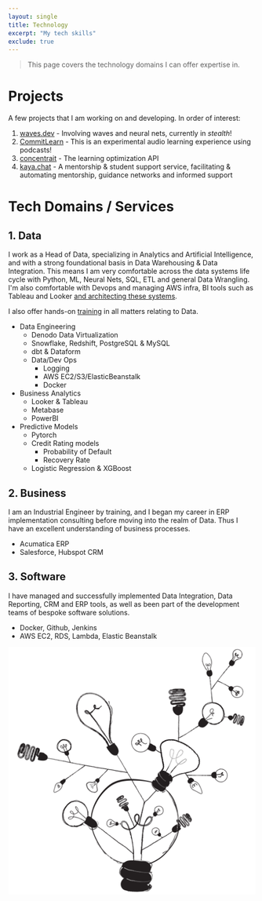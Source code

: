 ```yaml
---
layout: single
title: Technology
excerpt: "My tech skills"
exclude: true
---
```




> This page covers the technology domains I can offer expertise in.

# Projects

A few projects that I am working on and developing. In order of interest:
1. [waves.dev](http://rdrn.com/waves) - Involving waves and neural nets, currently in _stealth_!
1. [CommitLearn](https://mattarderne.github.io/CommitLearn/) - This is an experimental audio learning experience using podcasts!
1. [concentrait](https://mattarderne.github.io/concentrait/) - The learning optimization API
1. [kaya.chat](https://mattarderne.github.io/kaya.chat/) - A mentorship & student support service, facilitating & automating mentorship, guidance networks and informed support


# Tech Domains / Services

## 1. Data

I work as a Head of Data, specializing in Analytics and Artificial Intelligence, and with a strong foundational basis in Data Warehousing & Data Integration. This means I am very comfortable across the data systems life cycle with Python, ML, Neural Nets, SQL, ETL and general Data Wrangling. I'm also comfortable with Devops and managing AWS infra, BI tools such as Tableau and Looker [and architecting these systems](https://groupby1.substack.com/p/data-as-a-utility-tool).

I also offer hands-on [training](/training/) in all matters relating to Data.

* Data Engineering
    * Denodo Data Virtualization
    * Snowflake, Redshift, PostgreSQL & MySQL
    * dbt & Dataform
    * Data/Dev Ops
        * Logging
        * AWS EC2/S3/ElasticBeanstalk
        * Docker
* Business Analytics
    * Looker & Tableau
    * Metabase
    * PowerBI
* Predictive Models
    * Pytorch
    * Credit Rating models
        * Probability of Default
        * Recovery Rate
    * Logistic Regression & XGBoost

## 2. Business

I am an Industrial Engineer by training, and I began my career in ERP implementation consulting before moving into the realm of Data. Thus I have an excellent understanding of business processes. 

* Acumatica ERP
* Salesforce, Hubspot CRM

## 3. Software
I have managed and successfully implemented Data Integration, Data Reporting, CRM and ERP tools, as well as been part of the development teams of bespoke software solutions.

* Docker, Github, Jenkins
* AWS EC2, RDS, Lambda, Elastic Beanstalk


<img name="absurd.design" src="/assets/images/ad_idea.png" alt=""/>